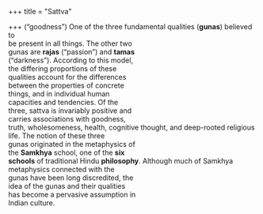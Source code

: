 +++
title = "Sattva"

+++
(“goodness”) One of the three fundamental qualities (**gunas**) believed to  
be present in all things. The other two  
gunas are **rajas** (“passion”) and **tamas**  
(“darkness”). According to this model,  
the differing proportions of these  
qualities account for the differences  
between the properties of concrete  
things, and in individual human  
capacities and tendencies. Of the  
three, sattva is invariably positive and  
carries associations with goodness,  
truth, wholesomeness, health, cognitive thought, and deep-rooted religious life. The notion of these three  
gunas originated in the metaphysics of  
the **Samkhya** school, one of the **six**  
**schools** of traditional Hindu **philosophy**. Although much of Samkhya  
metaphysics connected with the  
gunas have been long discredited, the  
idea of the gunas and their qualities  
has become a pervasive assumption in  
Indian culture.